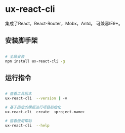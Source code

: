 # ux-react-cli
集成了React，React-Router，Mobx，Antd。
可兼容IE9+。


## 安装脚手架

``` bash

# 全局安装
npm install ux-react-cli -g

```


## 运行指令

``` bash

# 查看工具版本
ux-react-cli  --version | -v

# 基于指定的模板进行项目初始化
ux-react-cli  create  <project-name>

# 查看使用帮助
ux-react-cli  --help

```